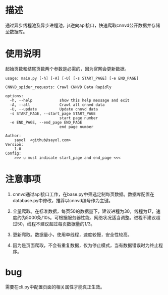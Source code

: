 # 描述
通过异步线程池及异步进程池，js逆向api接口，快速爬取cnnvd公开数据并存储至数据库。
# 使用说明
起始页数和结尾页数两个参数是必需的，因为官网会更新数据。
```
usage: main.py [-h] [-A] [-U] [-s START_PAGE] [-e END_PAGE]

CNNVD_spider_requests: Crawl CNNVD Data Rapidly

options:
  -h, --help            show this help message and exit
  -A, --all             Crawl all cnnvd data
  -U, --update          Update cnnvd data
  -s START_PAGE, --start_page START_PAGE
                        start page number
  -e END_PAGE, --end_page END_PAGE
                        end page number

Author:
    sayol  <github@sayol.com>
Version:
    1.0
Config:
    >>> u must indicate start_page and end_page <<<
```

# 注意事项
1. cnnvd通过api接口工作，在base.py中筛选定制每页数据。数据库配置在database.py中修改，推荐以cnnvd编号作为主键。

2. 全量爬取。在标准数据，每页50的数据量下，建议进程为30，线程为17，速度约为5000条/10s。可根据服务器性能、网络状况适当调整。进程不建议超过50，线程不建议超过每页数据量的1/3。

3. 更新爬取。数据量小，使用单线程，速度较慢，安全性较高。

4. 因为是页面爬取，不会有重复数据，仅为停止模式，当有数据错误时为终止程序。

# bug
需要在cli.py中配置页面的相关属性才能真正生效。
